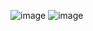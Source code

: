 ![image](https://user-images.githubusercontent.com/84266444/228637492-89d307d0-41f8-45f9-bc43-3af82d8ab36a.png)
![image](https://user-images.githubusercontent.com/84266444/228637566-f47f1c0a-a376-4c07-a066-2bec7b990a5a.png)

